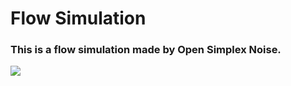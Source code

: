 # Flow Simulation

### This is a flow simulation made by Open Simplex Noise.
![](https://github.com/yeocak/LibgdxSimulations/blob/master/ForGithub/FlowAnimation.gif)